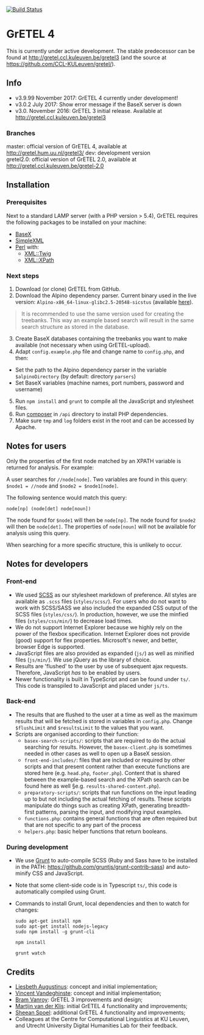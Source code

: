 [![Build Status](https://travis-ci.org/UUDigitalHumanitieslab/gretel.svg?branch=develop)](https://travis-ci.org/UUDigitalHumanitieslab/gretel)

# GrETEL 4

This is currently under active development. The stable predecessor can be found at http://gretel.ccl.kuleuven.be/gretel3 (and the source at https://github.com/CCL-KULeuven/gretel/).

## Info
* v3.9.99 November 2017: GrETEL 4 currently under development!
* v3.0.2 July 2017: Show error message if the BaseX server is down  
* v3.0. November 2016: GrETEL 3 initial release. Available at http://gretel.ccl.kuleuven.be/gretel3

### Branches

master: official version of GrETEL 4, available at http://gretel.hum.uu.nl/gretel3/
dev: development version  
gretel2.0: official version of GrETEL 2.0, available at http://gretel.ccl.kuleuven.be/gretel-2.0  

## Installation

### Prerequisites

Next to a standard LAMP server (with a PHP version > 5.4), GrETEL requires the following packages to be installed on your machine:

* [BaseX](https://packages.debian.org/jessie/database/basex)
* [SimpleXML](http://php.net/manual/en/book.simplexml.php)
* [Perl](https://packages.debian.org/jessie/perl/perl) with:
  * [XML::Twig](https://packages.debian.org/jessie/libxml-twig-perl)
  * [XML::XPath](https://packages.debian.org/jessie/libxml-xpath-perl)

### Next steps

1. Download (or clone) GrETEL from GitHub.
2. Download the Alpino dependency parser. Current binary used in the live version: `Alpino-x86_64-linux-glibc2.5-20548-sicstus` (available [here](http://www.let.rug.nl/vannoord/alp/Alpino/versions/binary)). 

> It is recommended to use the same version used for creating the treebanks. This way an example based search will result in the same search structure as stored in the database.

3. Create BaseX databases containing the treebanks you want to make available (not necessary when using GrETEL-upload).
4. Adapt `config.example.php` file and change name to `config.php`, and then:
  * Set the path to the Alpino dependency parser in the variable `$alpinoDirectory` (by default: directory `parsers`)
  * Set BaseX variables (machine names, port numbers, password and username)
5. Run `npm install` and `grunt` to compile all the JavaScript and stylesheet files.
6. Run [composer](https://getcomposer.org/) in `/api` directory to install PHP dependencies.
7. Make sure `tmp` and `log` folders exist in the root and can be accessed by Apache.

## Notes for users

Only the properties of the first node matched by an XPATH variable is returned for analysis. For example:

A user searches for `//node[node]`. Two variables are found in this query: `$node1 = //node` and `$node2 = $node1[node]`.

The following sentence would match this query: 

`node[np] (node[det] node[noun])`

The node found for `$node1` will then be `node[np]`. 
The node found for `$node2` will then be `node[det]`. The properties of `node[noun]` will not be available for analysis using this query.

When searching for a more specific structure, this is unlikely to occur.

## Notes for developers


### Front-end
* We used [SCSS](http://sass-lang.com/documentation/file.SCSS_FOR_SASS_USERS.html) as our stylesheet markdown of preference. All styles are available as `.scss` files (`styles/scss/`). For users who do not want to work with SCSS/SASS we also included the expanded CSS output of the SCSS files (`styles/css/`). In production, however, we use the minfied files (`styles/css/min/`) to decrease load times.
* We do not support Internet Explorer because we highly rely on the power of the flexbox specification. Internet Explorer does not provide (good) support for flex properties. Microsoft's newer, and better, browser Edge is supported.
* JavaScript files are also provided as expanded (`js/`) as well as minified files (`js/min/`). We use jQuery as the library of choice.
* Results are 'flushed' to the user by use of subsequent ajax requests. Therefore, JavaScript _has_ to be enabled by users.
* Newer functionality is built in TypeScript and can be found under `ts/`. This code is transpiled to JavaScript and placed under `js/ts`.


### Back-end
* The results that are flushed to the user at a time as well as the maximum results that will be fetched is stored in variables in `config.php`. Change `$flushLimit` and `$resultsLimit` to the values that you want.
* Scripts are organised according to their function:
  * `basex-search-scripts/`: scripts that are required to do the actual searching for results. However, the `basex-client.php` is sometimes needed in other cases as well to open up a BaseX session.
  * `front-end-includes/`: files that are included or required by other scripts and that present content rather than execute functions are stored here (e.g. `head.php`, `footer.php`). Content that is shared between the example-based search and the XPath search can be found here as well §e.g. `results-shared-content.php`).
  * `preparatory-scripts/`: scripts that run functions on the input leading up to but not including the actual fetching of results. These scripts manipulate do things such as creating XPath, generating breadth-first patterns, parsing the input, and modifying input examples.
  * `functions.php`: contains general functions that are often required but that are not specific to any part of the process
  * `helpers.php`: basic helper functions that return booleans.

### During development
* We use [Grunt](https://gruntjs.com/) to auto-compile SCSS (Ruby and Sass have to be installed in the PATH: https://github.com/gruntjs/grunt-contrib-sass) and auto-minify CSS and JavaScript.
* Note that some client-side code is in Typescript `ts/`, this code is automatically compiled using Grunt.
* Commands to install Grunt, local dependencies and then to watch for changes:


      sudo apt-get install npm
      sudo apt-get install nodejs-legacy
      sudo npm install -g grunt-cli

      npm install

      grunt watch

## Credits

* [Liesbeth Augustinus](http://www.ccl.kuleuven.be/~liesbeth/): concept and initial implementation;
* [Vincent Vandeghinste](http://www.ccl.kuleuven.be/~vincent/ccl): concept and initial implementation;
* [Bram Vanroy](http://bramvanroy.be/): GrETEL 3 improvements and design;
* [Martijn van der Klis](http://www.uu.nl/staff/MHvanderKlis): initial GrETEL 4 functionality and improvements;
* [Sheean Spoel](http://www.uu.nl/staff/SJJSpoel): additional GrETEL 4 functionality and improvements;
* Colleagues at the Centre for Computational Linguistics at KU Leuven, and Utrecht University Digital Humanities Lab for their feedback.

